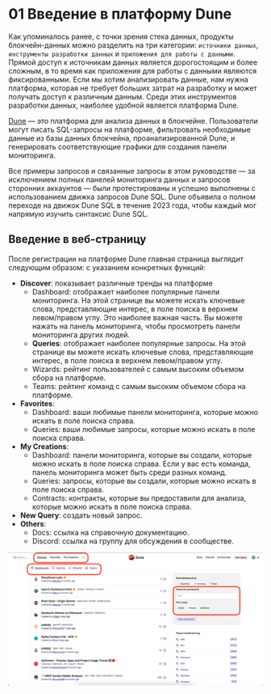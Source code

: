 # 01 Введение в платформу Dune #
Как упоминалось ранее, с точки зрения стека данных, 
продукты блокчейн-данных можно разделить на три категории: 
`источники данных`, `инструменты разработки данных` и `приложения для работы с данными`. 
Прямой доступ к источникам данных является дорогостоящим и более сложным, 
в то время как приложения для работы с данными являются фиксированными. Если мы хотим анализировать данные, 
нам нужна платформа, которая не требует больших затрат на разработку 
и может получать доступ к различным данным. Среди этих инструментов разработки данных, 
наиболее удобной является платформа Dune.

[Dune](https://dune.com/) — это платформа для анализа данных в блокчейне. 
Пользователи могут писать SQL-запросы на платформе, фильтровать необходимые данные 
из базы данных блокчейна, проанализированной Dune, и генерировать соответствующие графики для создания панели мониторинга.

Все примеры запросов и связанные запросы в этом руководстве — за исключением полных панелей мониторинга данных и запросов сторонних аккаунтов — были протестированы и успешно выполнены с использованием движка запросов Dune SQL. Dune объявила о полном переходе на движок Dune SQL в течение 2023 года, чтобы каждый мог напрямую изучить синтаксис Dune SQL.

## Введение в веб-страницу

После регистрации на платформе Dune главная страница выглядит следующим образом:
с указанием конкретных функций:

- **Discover**: показывает различные тренды на платформе
  - Dashboard: отображает наиболее популярные панели мониторинга. 
    На этой странице вы можете искать ключевые слова, представляющие интерес, в поле поиска 
    в верхнем левом/правом углу. Это наиболее важная часть.
    Вы можете нажать на панель мониторинга, чтобы просмотреть панели мониторинга других людей.
  - **Queries**: отображает наиболее популярные запросы. На этой странице 
    вы можете искать ключевые слова, представляющие интерес, в поле поиска 
    в верхнем левом/правом углу.
  - Wizards: рейтинг пользователей с самым высоким объемом сбора на платформе.
  - Teams: рейтинг команд с самым высоким объемом сбора на платформе.
- **Favorites**:
  - Dashboard: ваши любимые панели мониторинга, которые можно искать в поле поиска 
    справа.
  - Queries: ваши любимые запросы, которые можно искать в поле поиска справа.
- **My Creations**:
  - Dashboard: панели мониторинга, которые вы создали, которые можно искать в поле поиска 
    справа. Если у вас есть команда, панель мониторинга может быть среди разных команд.
  - Queries: запросы, которые вы создали, которые можно искать в поле поиска справа.
  - Contracts: контракты, которые вы предоставили для анализа, которые можно искать 
    в поле поиска справа.
- **New Query**: создать новый запрос.
- **Others**:
  - Docs: ссылка на справочную документацию.
  - Discord: ссылка на группу для обсуждения в сообществе.

![](img/ch01_main-page.png)